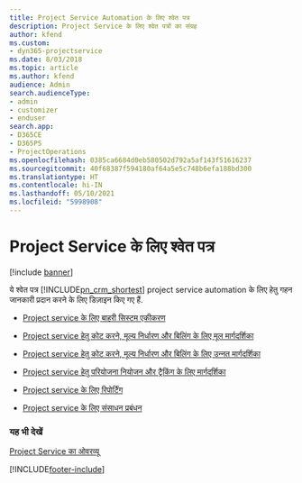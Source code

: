 ```yaml
---
title: Project Service Automation के लिए श्वेत पत्र
description: Project Service के लिए श्वेत पत्रों का संग्रह
author: kfend
ms.custom:
- dyn365-projectservice
ms.date: 8/03/2018
ms.topic: article
ms.author: kfend
audience: Admin
search.audienceType:
- admin
- customizer
- enduser
search.app:
- D365CE
- D365PS
- ProjectOperations
ms.openlocfilehash: 0385ca6684d0eb580502d792a5af143f51616237
ms.sourcegitcommit: 40f68387f594180af64a5e5c748b6efa188bd300
ms.translationtype: HT
ms.contentlocale: hi-IN
ms.lasthandoff: 05/10/2021
ms.locfileid: "5998908"
---
```

# <a name="white-papers-for-project-service"></a>Project Service के लिए श्वेत पत्र

[!include [banner](../includes/psa-now-project-operations.md)]

ये श्वेत पत्र [!INCLUDE[pn_crm_shortest](../includes/pn-crm-shortest.md)] project service automation के लिए हेतु गहन जानकारी प्रदान करने के लिए डिज़ाइन किए गए हैं.

-   [Project service के लिए बाहरी सिस्टम एकीकरण](https://go.microsoft.com/fwlink/?LinkId=825445)

-   [Project service हेतु कोट करने, मूल्य निर्धारण और बिलिंग के लिए मूल मार्गदर्शिका](https://go.microsoft.com/fwlink/?LinkId=825241)

-   [Project service हेतु कोट करने, मूल्य निर्धारण और बिलिंग के लिए उन्‍नत मार्गदर्शिका](https://go.microsoft.com/fwlink/?LinkId=825242)

-   [Project service हेतु परियोजना नियोजन और ट्रैकिंग के लिए मार्गदर्शिका](https://go.microsoft.com/fwlink/?LinkId=825243)

-   [Project service के लिए रिपोर्टिंग](https://go.microsoft.com/fwlink/?LinkId=825446)

-   [Project service के लिए संसाधन प्रबंधन](https://go.microsoft.com/fwlink/?LinkId=825244)

### <a name="see-also"></a>यह भी देखें
 [Project Service का ओवरव्यू](../psa/overview.md)


[!INCLUDE[footer-include](../includes/footer-banner.md)]